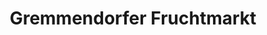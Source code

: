 ---
title: "Gremmendorfer Fruchtmarkt"
url: /muenster/gremmendorfer-fruchtmarkt/
shop: Gemüse & Obst
---